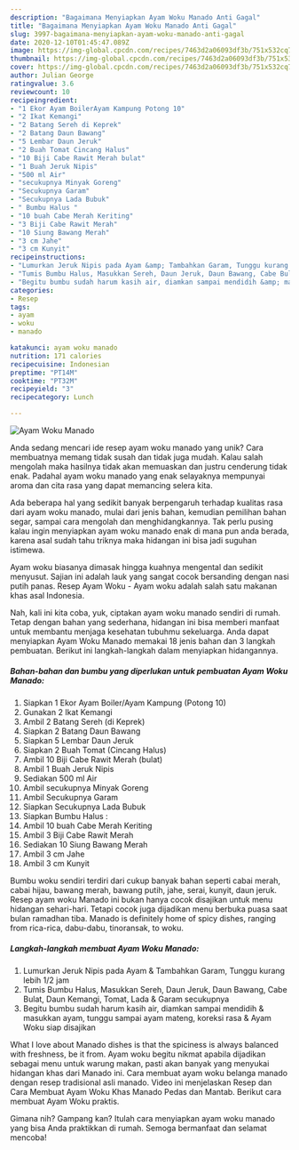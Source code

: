 ```yaml
---
description: "Bagaimana Menyiapkan Ayam Woku Manado Anti Gagal"
title: "Bagaimana Menyiapkan Ayam Woku Manado Anti Gagal"
slug: 3997-bagaimana-menyiapkan-ayam-woku-manado-anti-gagal
date: 2020-12-10T01:45:47.089Z
image: https://img-global.cpcdn.com/recipes/7463d2a06093df3b/751x532cq70/ayam-woku-manado-foto-resep-utama.jpg
thumbnail: https://img-global.cpcdn.com/recipes/7463d2a06093df3b/751x532cq70/ayam-woku-manado-foto-resep-utama.jpg
cover: https://img-global.cpcdn.com/recipes/7463d2a06093df3b/751x532cq70/ayam-woku-manado-foto-resep-utama.jpg
author: Julian George
ratingvalue: 3.6
reviewcount: 10
recipeingredient:
- "1 Ekor Ayam BoilerAyam Kampung Potong 10"
- "2 Ikat Kemangi"
- "2 Batang Sereh di Keprek"
- "2 Batang Daun Bawang"
- "5 Lembar Daun Jeruk"
- "2 Buah Tomat Cincang Halus"
- "10 Biji Cabe Rawit Merah bulat"
- "1 Buah Jeruk Nipis"
- "500 ml Air"
- "secukupnya Minyak Goreng"
- "Secukupnya Garam"
- "Secukupnya Lada Bubuk"
- " Bumbu Halus "
- "10 buah Cabe Merah Keriting"
- "3 Biji Cabe Rawit Merah"
- "10 Siung Bawang Merah"
- "3 cm Jahe"
- "3 cm Kunyit"
recipeinstructions:
- "Lumurkan Jeruk Nipis pada Ayam &amp; Tambahkan Garam, Tunggu kurang lebih 1/2 jam"
- "Tumis Bumbu Halus, Masukkan Sereh, Daun Jeruk, Daun Bawang, Cabe Bulat, Daun Kemangi, Tomat, Lada &amp; Garam secukupnya"
- "Begitu bumbu sudah harum kasih air, diamkan sampai mendidih &amp; masukkan ayam, tunggu sampai ayam mateng, koreksi rasa &amp; Ayam Woku siap disajikan"
categories:
- Resep
tags:
- ayam
- woku
- manado

katakunci: ayam woku manado 
nutrition: 171 calories
recipecuisine: Indonesian
preptime: "PT14M"
cooktime: "PT32M"
recipeyield: "3"
recipecategory: Lunch

---
```



![Ayam Woku Manado](https://img-global.cpcdn.com/recipes/7463d2a06093df3b/751x532cq70/ayam-woku-manado-foto-resep-utama.jpg)

Anda sedang mencari ide resep ayam woku manado yang unik? Cara membuatnya memang tidak susah dan tidak juga mudah. Kalau salah mengolah maka hasilnya tidak akan memuaskan dan justru cenderung tidak enak. Padahal ayam woku manado yang enak selayaknya mempunyai aroma dan cita rasa yang dapat memancing selera kita.

Ada beberapa hal yang sedikit banyak berpengaruh terhadap kualitas rasa dari ayam woku manado, mulai dari jenis bahan, kemudian pemilihan bahan segar, sampai cara mengolah dan menghidangkannya. Tak perlu pusing kalau ingin menyiapkan ayam woku manado enak di mana pun anda berada, karena asal sudah tahu triknya maka hidangan ini bisa jadi suguhan istimewa.

Ayam woku biasanya dimasak hingga kuahnya mengental dan sedikit menyusut. Sajian ini adalah lauk yang sangat cocok bersanding dengan nasi putih panas. Resep Ayam Woku - Ayam woku adalah salah satu makanan khas asal Indonesia.


Nah, kali ini kita coba, yuk, ciptakan ayam woku manado sendiri di rumah. Tetap dengan bahan yang sederhana, hidangan ini bisa memberi manfaat untuk membantu menjaga kesehatan tubuhmu sekeluarga. Anda dapat menyiapkan Ayam Woku Manado memakai 18 jenis bahan dan 3 langkah pembuatan. Berikut ini langkah-langkah dalam menyiapkan hidangannya.

<!--inarticleads1-->

##### Bahan-bahan dan bumbu yang diperlukan untuk pembuatan Ayam Woku Manado:

1. Siapkan 1 Ekor Ayam Boiler/Ayam Kampung (Potong 10)
1. Gunakan 2 Ikat Kemangi
1. Ambil 2 Batang Sereh (di Keprek)
1. Siapkan 2 Batang Daun Bawang
1. Siapkan 5 Lembar Daun Jeruk
1. Siapkan 2 Buah Tomat (Cincang Halus)
1. Ambil 10 Biji Cabe Rawit Merah (bulat)
1. Ambil 1 Buah Jeruk Nipis
1. Sediakan 500 ml Air
1. Ambil secukupnya Minyak Goreng
1. Ambil Secukupnya Garam
1. Siapkan Secukupnya Lada Bubuk
1. Siapkan  Bumbu Halus :
1. Ambil 10 buah Cabe Merah Keriting
1. Ambil 3 Biji Cabe Rawit Merah
1. Sediakan 10 Siung Bawang Merah
1. Ambil 3 cm Jahe
1. Ambil 3 cm Kunyit


Bumbu woku sendiri terdiri dari cukup banyak bahan seperti cabai merah, cabai hijau, bawang merah, bawang putih, jahe, serai, kunyit, daun jeruk. Resep ayam woku Manado ini bukan hanya cocok disajikan untuk menu hidangan sehari-hari. Tetapi cocok juga dijadikan menu berbuka puasa saat bulan ramadhan tiba. Manado is definitely home of spicy dishes, ranging from rica-rica, dabu-dabu, tinoransak, to woku. 

<!--inarticleads2-->

##### Langkah-langkah membuat Ayam Woku Manado:

1. Lumurkan Jeruk Nipis pada Ayam &amp; Tambahkan Garam, Tunggu kurang lebih 1/2 jam
1. Tumis Bumbu Halus, Masukkan Sereh, Daun Jeruk, Daun Bawang, Cabe Bulat, Daun Kemangi, Tomat, Lada &amp; Garam secukupnya
1. Begitu bumbu sudah harum kasih air, diamkan sampai mendidih &amp; masukkan ayam, tunggu sampai ayam mateng, koreksi rasa &amp; Ayam Woku siap disajikan


What I love about Manado dishes is that the spiciness is always balanced with freshness, be it from. Ayam woku begitu nikmat apabila dijadikan sebagai menu untuk warung makan, pasti akan banyak yang menyukai hidangan khas dari Manado ini. Cara membuat ayam woku belanga manado dengan resep tradisional asli manado. Video ini menjelaskan Resep dan Cara Membuat Ayam Woku Khas Manado Pedas dan Mantab. Berikut cara membuat Ayam Woku praktis. 

Gimana nih? Gampang kan? Itulah cara menyiapkan ayam woku manado yang bisa Anda praktikkan di rumah. Semoga bermanfaat dan selamat mencoba!
